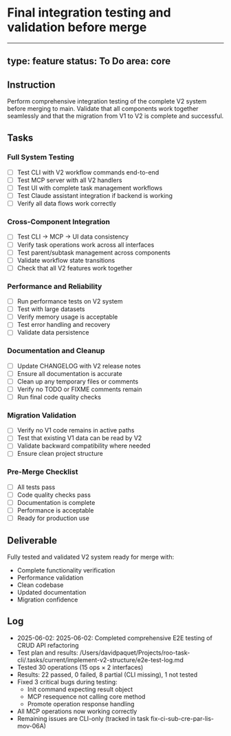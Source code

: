 # Final integration testing and validation before merge

---
type: feature
status: To Do
area: core
---


## Instruction
Perform comprehensive integration testing of the complete V2 system before merging to main. Validate that all components work together seamlessly and that the migration from V1 to V2 is complete and successful.

## Tasks
### Full System Testing
- [ ] Test CLI with V2 workflow commands end-to-end
- [ ] Test MCP server with all V2 handlers
- [ ] Test UI with complete task management workflows
- [ ] Test Claude assistant integration if backend is working
- [ ] Verify all data flows work correctly

### Cross-Component Integration
- [ ] Test CLI → MCP → UI data consistency
- [ ] Verify task operations work across all interfaces
- [ ] Test parent/subtask management across components
- [ ] Validate workflow state transitions
- [ ] Check that all V2 features work together

### Performance and Reliability
- [ ] Run performance tests on V2 system
- [ ] Test with large datasets
- [ ] Verify memory usage is acceptable
- [ ] Test error handling and recovery
- [ ] Validate data persistence

### Documentation and Cleanup
- [ ] Update CHANGELOG with V2 release notes
- [ ] Ensure all documentation is accurate
- [ ] Clean up any temporary files or comments
- [ ] Verify no TODO or FIXME comments remain
- [ ] Run final code quality checks

### Migration Validation
- [ ] Verify no V1 code remains in active paths
- [ ] Test that existing V1 data can be read by V2
- [ ] Validate backward compatibility where needed
- [ ] Ensure clean project structure

### Pre-Merge Checklist
- [ ] All tests pass
- [ ] Code quality checks pass
- [ ] Documentation is complete
- [ ] Performance is acceptable
- [ ] Ready for production use

## Deliverable
Fully tested and validated V2 system ready for merge with:
- Complete functionality verification
- Performance validation
- Clean codebase
- Updated documentation
- Migration confidence

## Log
- 2025-06-02: 2025-06-02: Completed comprehensive E2E testing of CRUD API refactoring
- Test plan and results: /Users/davidpaquet/Projects/roo-task-cli/.tasks/current/implement-v2-structure/e2e-test-log.md
- Tested 30 operations (15 ops × 2 interfaces)
- Results: 22 passed, 0 failed, 8 partial (CLI missing), 1 not tested
- Fixed 3 critical bugs during testing:
  - Init command expecting result object
  - MCP resequence not calling core method
  - Promote operation response handling
- All MCP operations now working correctly
- Remaining issues are CLI-only (tracked in task fix-ci-sub-cre-par-lis-mov-06A)
